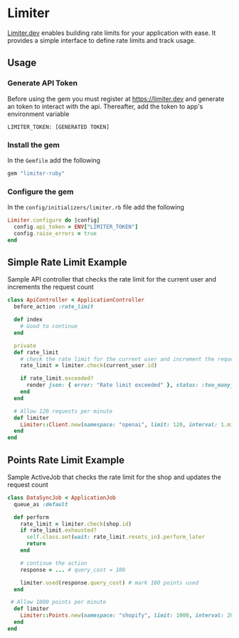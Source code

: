 # Limiter

[Limiter.dev](https://limiter.dev) enables building rate limits for your application with ease. It provides a simple interface to define rate limits and track usage.

## Usage

### Generate API Token

Before using the gem you must register at <https://limiter.dev> and generate an token to interact with the api. Thereafter, add the token to app's environment variable

```
LIMITER_TOKEN: [GENERATED TOKEN]
```

### Install the gem

In the `Gemfile` add the following

```ruby
gem "limiter-ruby"
```

### Configure the gem

In the `config/initializers/limiter.rb` file add the following

```ruby
Limiter.configure do |config|
  config.api_token = ENV["LIMITER_TOKEN"]
  config.raise_errors = true
end
```

## Simple Rate Limit Example

Sample API controller that checks the rate limit for the current user and increments the request count

```ruby
class ApiController < ApplicationController
  before_action :rate_limit

  def index
    # Good to continue
  end

  private
  def rate_limit
    # check the rate limit for the current user and increment the request count
    rate_limit = limiter.check(current_user.id)

    if rate_limit.exceeded?
      render json: { error: "Rate limit exceeded" }, status: :too_many_requests
    end
  end

  # Allow 120 requests per minute
  def limiter
    Limiter::Client.new(namespace: "openai", limit: 120, interval: 1.minute)
  end
end
```

## Points Rate Limit Example

Sample ActiveJob that checks the rate limit for the shop and updates the request count

```ruby
class DataSyncJob < ApplicationJob
  queue_as :default

  def perform
    rate_limit = limiter.check(shop.id)
    if rate_limit.exhausted?
      self.class.set(wait: rate_limit.resets_in).perform_later
      return
    end

    # continue the action
    response = ... # query_cost = 100

    limiter.used(response.query_cost) # mark 100 points used
  end

 # Allow 1000 points per minute
  def limiter
    Limiter::Points.new(namespace: "shopify", limit: 1000, interval: 20.seconds)
  end
end
```
